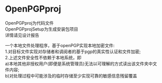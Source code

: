 # OpenPGPproj
OpenPGPproj为代码文件<br/>
OpenPGPprojSetup为生成安装包项目<br/>
详情请见设计报告<br/>

一个本地文件处理程序，基于openPGP实现本地加密文件:<br/>
1.对目标文件实现对存储者和调阅者的基于pgp的真实性认证和文件加密;<br/>
2.上述文件安全性不依赖于本地系统，即<br/>
a)本地其他非授权用户(即便是系统管理员)无法以可理解的方式读出该文件夹中文件内容;<br/>
b)对处理过程中可能涉及的临时存储至少实现可靠的敏感信息残留覆盖<br/>
